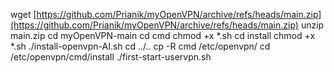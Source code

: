 wget [https://github.com/Prianik/myOpenVPN/archive/refs/heads/main.zip](https://github.com/Prianik/myOpenVPN/archive/refs/heads/main.zip)
unzip main.zip
cd myOpenVPN-main
cd cmd 
chmod +x *.sh
cd install
chmod +x *.sh
./install-openvpn-AI.sh
cd ../..
cp -R cmd /etc/openvpn/
cd /etc/openvpn/cmd/install
./first-start-uservpn.sh
